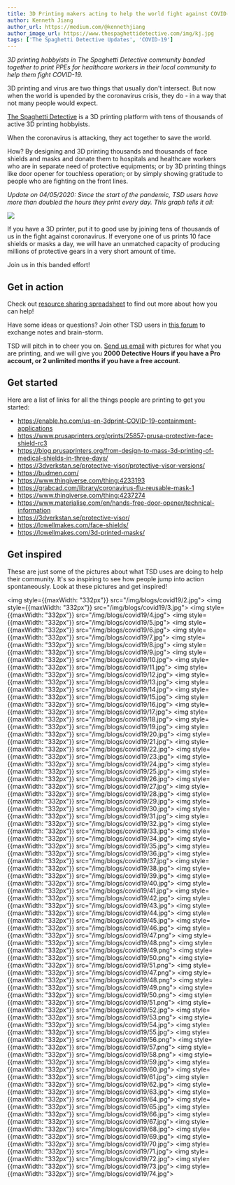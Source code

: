 ```yaml
---
title: 3D Printing makers acting to help the world fight against COVID-19
author: Kenneth Jiang
author_url: https://medium.com/@kennethjiang
author_image_url: https://www.thespaghettidetective.com/img/kj.jpg
tags: ['The Spaghetti Detective Updates', 'COVID-19']
---
```


*3D printing hobbyists in The Spaghetti Detective community banded together to print PPEs for healthcare workers in their local community to help them fight COVID-19.*

3D printing and virus are two things that usually don't intersect. But now when the world is upended by the coronavirus crisis, they do - in a way that not many people would expect.

[The Spaghetti Detective](https://www.thespaghettidetective.com/) is a 3D printing platform with tens of thousands of active 3D printing hobbyists.

When the coronavirus is attacking, they act together to save the world.

How? By designing and 3D printing thousands and thousands of face shields and masks and donate them to hospitals and healthcare workers who are in separate need of protective equipments; or by 3D printing things like door opener for touchless operation; or by simply showing gratitude to people who are fighting on the front lines.

*Update on 04/05/2020: Since the start of the pandemic, TSD users have more than doubled the hours they print every day. This graph tells it all:*

![](/img/blogs/print-hour-growth.png)

If you have a 3D printer, put it to good use by joining tens of thousands of us in the fight against coronavirus. If everyone one of us prints 10 face shields or masks a day, we will have an unmatched capacity of producing millions of protective gears in a very short amount of time.

Join us in this banded effort!

<!--truncate-->

## Get in action

Check out [resource sharing spreadsheet](https://docs.google.com/spreadsheets/d/1jkUFtJylNyd8lQziIob38d9zrZwD0aWhHA36i6R5c3U/edit?usp=sharing) to find out more about how you can help!

Have some ideas or questions? Join other TSD users in [this forum](https://discord.gg/khsGgX) to exchange notes and brain-storm.

TSD will pitch in to cheer you on. [Send us email](mailto:support@thespaghettidetective.com) with pictures for what you are printing, and we will give you **2000 Detective Hours if you have a Pro account, or 2 unlimited months if you have a free account**.

## Get started

Here are a list of links for all the things people are printing to get you started:

* https://enable.hp.com/us-en-3dprint-COVID-19-containment-applications
* https://www.prusaprinters.org/prints/25857-prusa-protective-face-shield-rc3
* https://blog.prusaprinters.org/from-design-to-mass-3d-printing-of-medical-shields-in-three-days/
* https://3dverkstan.se/protective-visor/protective-visor-versions/
* https://budmen.com/
* https://www.thingiverse.com/thing:4233193
* https://grabcad.com/library/coronavirus-flu-reusable-mask-1
* https://www.thingiverse.com/thing:4237274
* https://www.materialise.com/en/hands-free-door-opener/technical-information
* https://3dverkstan.se/protective-visor/
* https://lowellmakes.com/face-shields/
* https://lowellmakes.com/3d-printed-masks/

## Get inspired

These are just some of the pictures about what TSD uses are doing to help their community. It's so inspiring to see how people jump into action spontaneously. Look at these pictures and get inspired!

<div>

<img style={{maxWidth: "332px"}} src="/img/blogs/covid19/2.jpg"></img>
<img style={{maxWidth: "332px"}} src="/img/blogs/covid19/3.jpg"></img>
<img style={{maxWidth: "332px"}} src="/img/blogs/covid19/4.jpg"></img>
<img style={{maxWidth: "332px"}} src="/img/blogs/covid19/5.jpg"></img>
<img style={{maxWidth: "332px"}} src="/img/blogs/covid19/6.jpg"></img>
<img style={{maxWidth: "332px"}} src="/img/blogs/covid19/7.jpg"></img>
<img style={{maxWidth: "332px"}} src="/img/blogs/covid19/8.jpg"></img>
<img style={{maxWidth: "332px"}} src="/img/blogs/covid19/9.jpg"></img>
<img style={{maxWidth: "332px"}} src="/img/blogs/covid19/10.jpg"></img>
<img style={{maxWidth: "332px"}} src="/img/blogs/covid19/11.jpg"></img>
<img style={{maxWidth: "332px"}} src="/img/blogs/covid19/12.jpg"></img>
<img style={{maxWidth: "332px"}} src="/img/blogs/covid19/13.jpg"></img>
<img style={{maxWidth: "332px"}} src="/img/blogs/covid19/14.jpg"></img>
<img style={{maxWidth: "332px"}} src="/img/blogs/covid19/15.jpg"></img>
<img style={{maxWidth: "332px"}} src="/img/blogs/covid19/16.jpg"></img>
<img style={{maxWidth: "332px"}} src="/img/blogs/covid19/17.jpg"></img>
<img style={{maxWidth: "332px"}} src="/img/blogs/covid19/18.jpg"></img>
<img style={{maxWidth: "332px"}} src="/img/blogs/covid19/19.jpg"></img>
<img style={{maxWidth: "332px"}} src="/img/blogs/covid19/20.jpg"></img>
<img style={{maxWidth: "332px"}} src="/img/blogs/covid19/21.jpg"></img>
<img style={{maxWidth: "332px"}} src="/img/blogs/covid19/22.jpg"></img>
<img style={{maxWidth: "332px"}} src="/img/blogs/covid19/23.jpg"></img>
<img style={{maxWidth: "332px"}} src="/img/blogs/covid19/24.jpg"></img>
<img style={{maxWidth: "332px"}} src="/img/blogs/covid19/25.jpg"></img>
<img style={{maxWidth: "332px"}} src="/img/blogs/covid19/26.jpg"></img>
<img style={{maxWidth: "332px"}} src="/img/blogs/covid19/27.jpg"></img>
<img style={{maxWidth: "332px"}} src="/img/blogs/covid19/28.jpg"></img>
<img style={{maxWidth: "332px"}} src="/img/blogs/covid19/29.jpg"></img>
<img style={{maxWidth: "332px"}} src="/img/blogs/covid19/30.jpg"></img>
<img style={{maxWidth: "332px"}} src="/img/blogs/covid19/31.jpg"></img>
<img style={{maxWidth: "332px"}} src="/img/blogs/covid19/32.jpg"></img>
<img style={{maxWidth: "332px"}} src="/img/blogs/covid19/33.jpg"></img>
<img style={{maxWidth: "332px"}} src="/img/blogs/covid19/34.jpg"></img>
<img style={{maxWidth: "332px"}} src="/img/blogs/covid19/35.jpg"></img>
<img style={{maxWidth: "332px"}} src="/img/blogs/covid19/36.jpg"></img>
<img style={{maxWidth: "332px"}} src="/img/blogs/covid19/37.jpg"></img>
<img style={{maxWidth: "332px"}} src="/img/blogs/covid19/38.jpg"></img>
<img style={{maxWidth: "332px"}} src="/img/blogs/covid19/39.jpg"></img>
<img style={{maxWidth: "332px"}} src="/img/blogs/covid19/40.jpg"></img>
<img style={{maxWidth: "332px"}} src="/img/blogs/covid19/41.jpg"></img>
<img style={{maxWidth: "332px"}} src="/img/blogs/covid19/42.jpg"></img>
<img style={{maxWidth: "332px"}} src="/img/blogs/covid19/43.jpg"></img>
<img style={{maxWidth: "332px"}} src="/img/blogs/covid19/44.jpg"></img>
<img style={{maxWidth: "332px"}} src="/img/blogs/covid19/45.jpg"></img>
<img style={{maxWidth: "332px"}} src="/img/blogs/covid19/46.jpg"></img>
<img style={{maxWidth: "332px"}} src="/img/blogs/covid19/47.png"></img>
<img style={{maxWidth: "332px"}} src="/img/blogs/covid19/48.png"></img>
<img style={{maxWidth: "332px"}} src="/img/blogs/covid19/49.png"></img>
<img style={{maxWidth: "332px"}} src="/img/blogs/covid19/50.png"></img>
<img style={{maxWidth: "332px"}} src="/img/blogs/covid19/51.png"></img>
<img style={{maxWidth: "332px"}} src="/img/blogs/covid19/47.png"></img>
<img style={{maxWidth: "332px"}} src="/img/blogs/covid19/48.png"></img>
<img style={{maxWidth: "332px"}} src="/img/blogs/covid19/49.png"></img>
<img style={{maxWidth: "332px"}} src="/img/blogs/covid19/50.png"></img>
<img style={{maxWidth: "332px"}} src="/img/blogs/covid19/51.png"></img>
<img style={{maxWidth: "332px"}} src="/img/blogs/covid19/52.jpg"></img>
<img style={{maxWidth: "332px"}} src="/img/blogs/covid19/53.png"></img>
<img style={{maxWidth: "332px"}} src="/img/blogs/covid19/54.jpg"></img>
<img style={{maxWidth: "332px"}} src="/img/blogs/covid19/55.jpg"></img>
<img style={{maxWidth: "332px"}} src="/img/blogs/covid19/56.png"></img>
<img style={{maxWidth: "332px"}} src="/img/blogs/covid19/57.png"></img>
<img style={{maxWidth: "332px"}} src="/img/blogs/covid19/58.png"></img>
<img style={{maxWidth: "332px"}} src="/img/blogs/covid19/59.jpg"></img>
<img style={{maxWidth: "332px"}} src="/img/blogs/covid19/60.jpg"></img>
<img style={{maxWidth: "332px"}} src="/img/blogs/covid19/61.jpg"></img>
<img style={{maxWidth: "332px"}} src="/img/blogs/covid19/62.jpg"></img>
<img style={{maxWidth: "332px"}} src="/img/blogs/covid19/63.jpg"></img>
<img style={{maxWidth: "332px"}} src="/img/blogs/covid19/64.jpg"></img>
<img style={{maxWidth: "332px"}} src="/img/blogs/covid19/65.jpg"></img>
<img style={{maxWidth: "332px"}} src="/img/blogs/covid19/66.jpg"></img>
<img style={{maxWidth: "332px"}} src="/img/blogs/covid19/67.jpg"></img>
<img style={{maxWidth: "332px"}} src="/img/blogs/covid19/68.jpg"></img>
<img style={{maxWidth: "332px"}} src="/img/blogs/covid19/69.jpg"></img>
<img style={{maxWidth: "332px"}} src="/img/blogs/covid19/70.jpg"></img>
<img style={{maxWidth: "332px"}} src="/img/blogs/covid19/71.jpg"></img>
<img style={{maxWidth: "332px"}} src="/img/blogs/covid19/72.jpg"></img>
<img style={{maxWidth: "332px"}} src="/img/blogs/covid19/73.jpg"></img>
<img style={{maxWidth: "332px"}} src="/img/blogs/covid19/74.jpg"></img>
</div>
